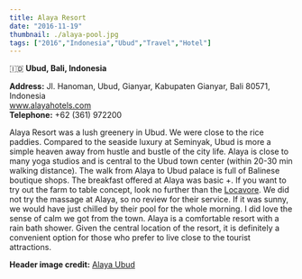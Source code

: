 ```yaml
---
title: Alaya Resort
date: "2016-11-19"
thumbnail: ./alaya-pool.jpg
tags: ["2016","Indonesia","Ubud","Travel","Hotel"]
---
```

🇮🇩 **Ubud, Bali, Indonesia**

**Address:** Jl. Hanoman, Ubud, Gianyar, Kabupaten Gianyar, Bali 80571, Indonesia  
[www.alayahotels.com  
](http://www.alayahotels.com/)
​**Telephone:** +62 (361) 972200

Alaya Resort was a lush greenery in Ubud. We were close to the rice paddies. Compared to the seaside luxury at Seminyak, Ubud is more a simple heaven away from hustle and bustle of the city life. Alaya is close to many yoga studios and is central to the Ubud town center (within 20-30 min walking distance). The walk from Alaya to Ubud palace is full of Balinese boutique shops. The breakfast offered at Alaya was basic +. If you want to try out the farm to table concept, look no further than the [Locavore](http://hola-yolo.weebly.com/food/locavore-to-go). We did not try the massage at Alaya, so no review for their service. If it was sunny, we would have just chilled by their pool for the whole morning. I did love the sense of calm we got from the town. Alaya is a comfortable resort with a rain bath shower. Given the central location of the resort, it is definitely a convenient option for those who prefer to live close to the tourist attractions.

**Header image credit:** [Alaya Ubud](http://alayahotels.com/alayaresortubud/wp-content/uploads/sites/2/2020/10/MAIN-POOL-MANISAN.jpg)